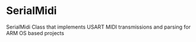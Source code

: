 # SerialMidi
SerialMidi Class that implements USART  MIDI transmissions and parsing for ARM OS based projects

